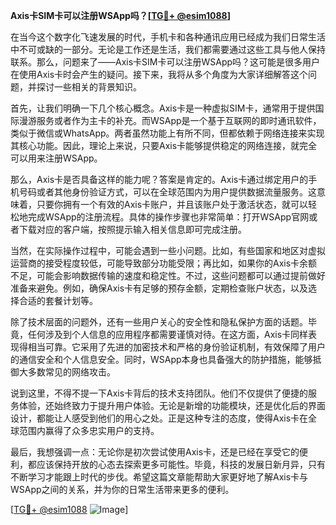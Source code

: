 **Axis卡SIM卡可以注册WSApp吗？[[TG💪+ @esim1088](https://t.me/s/esim1088)]**

在当今这个数字化飞速发展的时代，手机卡和各种通讯应用已经成为我们日常生活中不可或缺的一部分。无论是工作还是生活，我们都需要通过这些工具与他人保持联系。那么，问题来了——Axis卡SIM卡可以注册WSApp吗？这可能是很多用户在使用Axis卡时会产生的疑问。接下来，我将从多个角度为大家详细解答这个问题，并探讨一些相关的背景知识。

首先，让我们明确一下几个核心概念。Axis卡是一种虚拟SIM卡，通常用于提供国际漫游服务或者作为主卡的补充。而WSApp是一个基于互联网的即时通讯软件，类似于微信或WhatsApp。两者虽然功能上有所不同，但都依赖于网络连接来实现其核心功能。因此，理论上来说，只要Axis卡能够提供稳定的网络连接，就完全可以用来注册WSApp。

那么，Axis卡是否具备这样的能力呢？答案是肯定的。Axis卡通过绑定用户的手机号码或者其他身份验证方式，可以在全球范围内为用户提供数据流量服务。这意味着，只要你拥有一个有效的Axis卡账户，并且该账户处于激活状态，就可以轻松地完成WSApp的注册流程。具体的操作步骤也非常简单：打开WSApp官网或者下载对应的客户端，按照提示输入相关信息即可完成注册。

当然，在实际操作过程中，可能会遇到一些小问题。比如，有些国家和地区对虚拟运营商的接受程度较低，可能导致部分功能受限；再比如，如果你的Axis卡余额不足，可能会影响数据传输的速度和稳定性。不过，这些问题都可以通过提前做好准备来避免。例如，确保Axis卡有足够的预存金额，定期检查账户状态，以及选择合适的套餐计划等。

除了技术层面的问题外，还有一些用户关心的安全性和隐私保护方面的话题。毕竟，任何涉及到个人信息的应用程序都需要谨慎对待。在这方面，Axis卡同样表现得相当可靠。它采用了先进的加密技术和严格的身份验证机制，有效保障了用户的通信安全和个人信息安全。同时，WSApp本身也具备强大的防护措施，能够抵御大多数常见的网络攻击。

说到这里，不得不提一下Axis卡背后的技术支持团队。他们不仅提供了便捷的服务体验，还始终致力于提升用户体验。无论是新增的功能模块，还是优化后的界面设计，都能让人感受到他们的用心之处。正是这种专注的态度，使得Axis卡在全球范围内赢得了众多忠实用户的支持。

最后，我想强调一点：无论你是初次尝试使用Axis卡，还是已经在享受它的便利，都应该保持开放的心态去探索更多可能性。毕竟，科技的发展日新月异，只有不断学习才能跟上时代的步伐。希望这篇文章能帮助大家更好地了解Axis卡与WSApp之间的关系，并为你的日常生活带来更多的便利。

[[TG💪+ @esim1088](https://t.me/s/esim1088) ![Image](https://i.postimg.cc/4NQfJmqS/Snipaste-2025-05-13-00-14-12.png)]